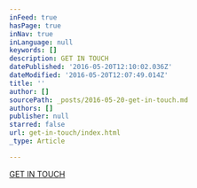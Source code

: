```yaml
---
inFeed: true
hasPage: true
inNav: true
inLanguage: null
keywords: []
description: GET IN TOUCH
datePublished: '2016-05-20T12:10:02.036Z'
dateModified: '2016-05-20T12:07:49.014Z'
title: ''
author: []
sourcePath: _posts/2016-05-20-get-in-touch.md
authors: []
publisher: null
starred: false
url: get-in-touch/index.html
_type: Article

---
```

[GET IN TOUCH][0]

[0]: http://eepurl.com/b2oesL